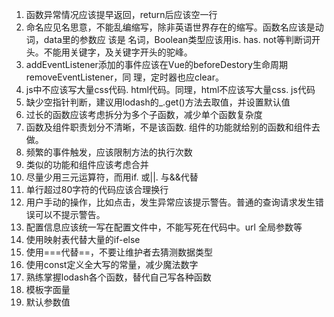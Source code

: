1. 函数异常情况应该提早返回，return后应该空一行
2. 命名应见名思意，不能乱编缩写，除非英语世界存在的缩写。函数名应该是动词，data里的参数应
该是 名词，Boolean类型应该用is. has. not等判断词开头。不能用关键字，及关键字开头的驼峰。
3. addEventListener添加的事件应该在Vue的beforeDestory生命周期removeEventListener，同
理，定时器也应clear。
4. js中不应该写大量css代码. html代码。同理，html不应该写大量css. js代码
5. 缺少空指针判断，建议用lodash的_.get()方法去取值，并设置默认值
6. 过长的函数应该考虑拆分为多个子函数，减少单个函数复杂度
7. 函数及组件职责划分不清晰，不是该函数. 组件的功能就给别的函数和组件去做。
8. 频繁的事件触发，应该限制方法的执行次数
9. 类似的功能和组件应该考虑合并
10. 尽量少用三元运算符，而用if. 或||. 与&&代替
11. 单行超过80字符的代码应该合理换行
12. 用户手动的操作，比如点击，发生异常应该提示警告。普通的查询请求发生错误可以不提示警告。
13. 配置信息应该统一写在配置文件中，不能写死在代码中。url 全局参数等
14. 使用映射表代替大量的if-else
15. 使用===代替==，不要让维护者去猜测数据类型
16. 使用const定义全大写的常量，减少魔法数字
17. 熟练掌握lodash各个函数，替代自己写各种函数
18. 模板字面量
19. 默认参数值

